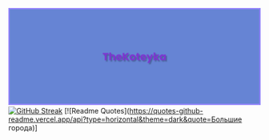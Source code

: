 ![](banner.png)
[![GitHub Streak](http://github-readme-streak-stats.herokuapp.com?user=koteyka5000&theme=dark&hide_border=true&locale=ru&type=png)](https://git.io/streak-stats)
[![Readme Quotes](https://quotes-github-readme.vercel.app/api?type=horizontal&theme=dark&quote=Большие города)]
